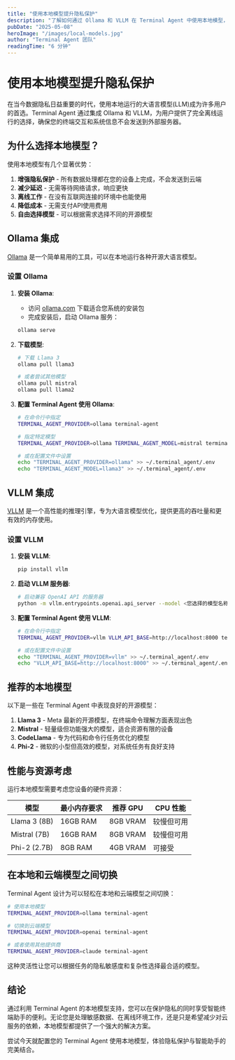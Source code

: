 ```yaml
---
title: "使用本地模型提升隐私保护"
description: "了解如何通过 Ollama 和 VLLM 在 Terminal Agent 中使用本地模型，保护您的隐私并减少对云服务的依赖。"
pubDate: "2025-05-08"
heroImage: "/images/local-models.jpg"
author: "Terminal Agent 团队"
readingTime: "6 分钟"
---
```


# 使用本地模型提升隐私保护

在当今数据隐私日益重要的时代，使用本地运行的大语言模型(LLM)成为许多用户的首选。Terminal Agent 通过集成 Ollama 和 VLLM，为用户提供了完全离线运行的选择，确保您的终端交互和系统信息不会发送到外部服务器。

## 为什么选择本地模型？

使用本地模型有几个显著优势：

1. **增强隐私保护** - 所有数据处理都在您的设备上完成，不会发送到云端
2. **减少延迟** - 无需等待网络请求，响应更快
3. **离线工作** - 在没有互联网连接的环境中也能使用
4. **降低成本** - 无需支付API使用费用
5. **自由选择模型** - 可以根据需求选择不同的开源模型

## Ollama 集成

[Ollama](https://ollama.com) 是一个简单易用的工具，可以在本地运行各种开源大语言模型。

### 设置 Ollama

1. **安装 Ollama**:
   - 访问 [ollama.com](https://ollama.com) 下载适合您系统的安装包
   - 完成安装后，启动 Ollama 服务：
   ```bash
   ollama serve
   ```

2. **下载模型**:
   ```bash
   # 下载 Llama 3
   ollama pull llama3
   
   # 或者尝试其他模型
   ollama pull mistral
   ollama pull llama2
   ```

3. **配置 Terminal Agent 使用 Ollama**:
   ```bash
   # 在命令行中指定
   TERMINAL_AGENT_PROVIDER=ollama terminal-agent
   
   # 指定特定模型
   TERMINAL_AGENT_PROVIDER=ollama TERMINAL_AGENT_MODEL=mistral terminal-agent
   
   # 或在配置文件中设置
   echo "TERMINAL_AGENT_PROVIDER=ollama" >> ~/.terminal_agent/.env
   echo "TERMINAL_AGENT_MODEL=llama3" >> ~/.terminal_agent/.env
   ```

## VLLM 集成

[VLLM](https://github.com/vllm-project/vllm) 是一个高性能的推理引擎，专为大语言模型优化，提供更高的吞吐量和更有效的内存使用。

### 设置 VLLM

1. **安装 VLLM**:
   ```bash
   pip install vllm
   ```

2. **启动 VLLM 服务器**:
   ```bash
   # 启动兼容 OpenAI API 的服务器
   python -m vllm.entrypoints.openai.api_server --model <您选择的模型名称>
   ```

3. **配置 Terminal Agent 使用 VLLM**:
   ```bash
   # 在命令行中指定
   TERMINAL_AGENT_PROVIDER=vllm VLLM_API_BASE=http://localhost:8000 terminal-agent
   
   # 或在配置文件中设置
   echo "TERMINAL_AGENT_PROVIDER=vllm" >> ~/.terminal_agent/.env
   echo "VLLM_API_BASE=http://localhost:8000" >> ~/.terminal_agent/.env
   ```

## 推荐的本地模型

以下是一些在 Terminal Agent 中表现良好的开源模型：

1. **Llama 3** - Meta 最新的开源模型，在终端命令理解方面表现出色
2. **Mistral** - 轻量级但功能强大的模型，适合资源有限的设备
3. **CodeLlama** - 专为代码和命令行任务优化的模型
4. **Phi-2** - 微软的小型但高效的模型，对系统任务有良好支持

## 性能与资源考虑

运行本地模型需要考虑您设备的硬件资源：

| 模型 | 最小内存要求 | 推荐 GPU | CPU 性能 |
|------|------------|---------|---------|
| Llama 3 (8B) | 16GB RAM | 8GB VRAM | 较慢但可用 |
| Mistral (7B) | 16GB RAM | 8GB VRAM | 较慢但可用 |
| Phi-2 (2.7B) | 8GB RAM | 4GB VRAM | 可接受 |

## 在本地和云端模型之间切换

Terminal Agent 设计为可以轻松在本地和云端模型之间切换：

```bash
# 使用本地模型
TERMINAL_AGENT_PROVIDER=ollama terminal-agent

# 切换到云端模型
TERMINAL_AGENT_PROVIDER=openai terminal-agent

# 或者使用其他提供商
TERMINAL_AGENT_PROVIDER=claude terminal-agent
```

这种灵活性让您可以根据任务的隐私敏感度和复杂性选择最合适的模型。

## 结论

通过利用 Terminal Agent 的本地模型支持，您可以在保护隐私的同时享受智能终端助手的便利。无论您是处理敏感数据、在离线环境工作，还是只是希望减少对云服务的依赖，本地模型都提供了一个强大的解决方案。

尝试今天就配置您的 Terminal Agent 使用本地模型，体验隐私保护与智能助手的完美结合。
